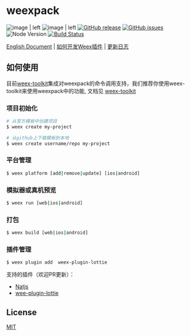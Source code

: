 # weexpack

![image | left](https://img.shields.io/badge/PRs-welcome-brightgreen.svg "")
![image | left](https://img.shields.io/badge/license-Apache--2.0-brightgreen.svg "")
[![GitHub release](https://img.shields.io/github/release/weexteam/weex-pack.svg)](https://github.com/weexteam/weex-pack/releases)  [![GitHub issues](https://img.shields.io/github/issues/weexteam/weex-pack.svg)](https://github.com/weexteam/weex-pack/issues)
![Node Version](https://img.shields.io/node/v/weex-pack.svg "Node Version")
[![Build Status](https://travis-ci.org/weexteam/weex-pack.svg?branch=master)](https://travis-ci.org/weexteam/weex-pack)

[English Document](./README.md)
|
[如何开发Weex插件](./doc/cn/how-to-devloping-weex-plugin.md)
|
[更新日志](./CHANGELOG.zh.md)




## 如何使用

目前[weex-toolkit](https://github.com/weexteam/weex-toolkit)集成对weexpack的命令调用支持，我们推荐你使用weex-toolkit来使用weexpack中的功能, 文档见 [weex-toolkit](https://github.com/weexteam/weex-toolkit#commands)

### 项目初始化

```bash
# 从官方模板中创建项目
$ weex create my-project

# 从github上下载模板到本地
$ weex create username/repo my-project
```

### 平台管理

``` bash
$ weex platform [add|remove|update] [ios|android]

```
### 模拟器或真机预览

``` bash
$ weex run [web|ios|android]
```

### 打包
``` bash
$ weex build [web|ios|android]
```

### 插件管理

```
$ weex plugin add  weex-plugin-lottie
```

支持的插件（欢迎PR更新）：
- [Natjs](https://github.com/natjs/nat)
- [wee-plugin-lottie](https://github.com/acton393/WeexLottie)

## License

[MIT](./LICENSE)
